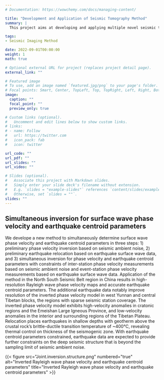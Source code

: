 ```yaml
---
# Documentation: https://wowchemy.com/docs/managing-content/

title: "Development and Application of Seismic Tomography Method"
summary: |
  This project aims at developing and applying multiple novel seismic tomoghraphy method for better understanding structures in Earth's interior.

tags:
- Seismic Imaging Method

date: 2022-09-01T00:00:00
weight: 1
math: true

# Optional external URL for project (replaces project detail page).
external_link: ""

# Featured image
# To use, add an image named `featured.jpg/png` to your page's folder.
# Focal points: Smart, Center, TopLeft, Top, TopRight, Left, Right, BottomLeft, Bottom, BottomRight.
image:
  caption: ""
  focal_point: ""
  preview_only: true

# Custom links (optional).
#   Uncomment and edit lines below to show custom links.
# links:
# - name: Follow
#   url: https://twitter.com
#   icon_pack: fab
#   icon: twitter

url_code: ""
url_pdf: ""
url_slides: ""
url_video: ""

# Slides (optional).
#   Associate this project with Markdown slides.
#   Simply enter your slide deck's filename without extension.
#   E.g. `slides = "example-slides"` references `content/slides/example-slides.md`.
#   Otherwise, set `slides = ""`.
slides: ""
---
```


## Simultaneous inversion for surface wave phase velocity and earthquake centroid parameters

 We develope a new method to simultaneously determine surface wave phase velocity and earthquake centroid parameters in three steps: 1) preliminary phase velocity inversion based on seismic ambient noise, 2) preliminary earthquake relocation based on earthquake surface wave data, and 3) simultaneous inversion for phase velocity and earthquake centroid parameters with constraints of inter-station phase velocity measurements based on seismic ambient noise and event-station phase velocity measurements based on earthquake surface wave data. Application of the method in the North South Seismic Belt region in China results in high-resolution Rayleigh wave phase velocity maps and accurate earthquake centroid parameters. The additional earthquake data notably improve resolution of the inverted phase velocity model in west Yunnan and central Tibetan blocks, the regions with sparse seismic station coverage. The inverted phase velocity model exhibits high-velocity anomalies in cratonic regions and the Emeishan Large Igneous Province, and low-velocity anomalies in the interior and surrounding regions of the Tibetan Plateau. Relocation places earthquakes in shallow depths with geotherm above the crustal rock’s brittle-ductile transition temperature of ~400℃, revealing thermal control on thickness of the seismogenic zone. With earthquake centroid parameters constrained, earthquake data are expected to provide further constraints on the deep seismic structure that is beyond the sampling limit of seismic ambient noise.

 {{< figure src="Joint.inversion.structure.png" numbered="true" alt="Inverted Rayleigh wave phase velocity and earthquake centroid parameters" title="Inverted Rayleigh wave phase velocity and earthquake centroid parameters" >}}
